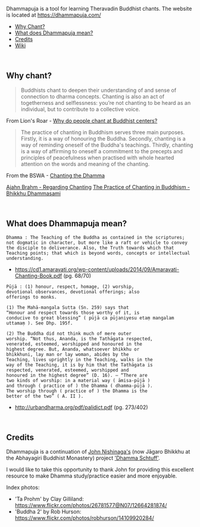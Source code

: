Dhammapuja is a tool for learning Theravadin Buddhist chants. The website is located at https://dhammapuja.com/


- [Why Chant?](#why-chant)
- [What does Dhammapuja mean?](#what-does-dhammapuja-mean)
- [Credits](#credits)
- [Wiki](https://github.com/job-talk/dhammapuja/wiki)


<br />


## Why chant?

> Buddhists chant to deepen their understanding of and sense of connection to dharma concepts. Chanting is also an act of togetherness and selflessness: you’re not chanting to be heard as an individual, but to contribute to a collective voice.

From Lion's Roar - [Why do people chant at Buddhist centers?](https://www.lionsroar.com/why-do-people-chant-at-buddhist-centers/)


> The practice of chanting in Buddhism serves three main purposes. Firstly, it is a way of honouring the Buddha. Secondly, chanting is a way of reminding oneself of the Buddha's teachings. Thirdly, chanting is a way of affirming to oneself a commitment to the precepts and principles of peacefulness when practised with whole hearted attention on the words and meaning of the chanting.

From the BSWA - [Chanting the Dhamma](https://bswa.org/practices/chanting-dhamma-ajahn-vayama/)


[Ajahn Brahm - Regarding Chanting](https://youtu.be/7a9TRG8soYQ)
[The Practice of Chanting in Buddhism - Bhikkhu Dhammasami](https://www.urbandharma.org/udharma2/chanting.html)


<br />


## What does Dhammapuja mean?
```
Dhamma : The Teaching of the Buddha as contained in the scriptures; not dogmatic in character, but more like a raft or vehicle to convey the disciple to deliverance. Also, the Truth towards which that Teaching points; that which is beyond words, concepts or intellectual understanding.
```
- https://cd1.amaravati.org/wp-content/uploads/2014/09/Amaravati-Chanting-Book.pdf (pg. 68/70)

```
Pūjā : (1) honour, respect, homage, (2) worship,
devotional observances, devotional offerings; also
offerings to monks.

(1) The Mahā-mangala Sutta (Sn. 259) says that
“Honour and respect towards those worthy of it, is
conducive to great blessing” ( pūjā ca pūjaniyesu etaṃ mangalam uttamaṃ ). See Dhp. 195f.

(2) The Buddha did not think much of mere outer
worship. “Not thus, Ananda, is the Tathāgata respected,
venerated, esteemed, worshipped and honoured in the
highest degree. But, Ananda, whatsoever bhikkhu or
bhikkhuni, lay man or lay woman, abides by the
Teaching, lives uprightly in the Teaching, walks in the
way of the Teaching, it is by him that the Tathāgata is
respected, venerated, esteemed, worshipped and
honoured in the highest degree” (D. 16). – “There are
two kinds of worship: in a material way ( āmisa-pūjā )
and through ( practice of ) the Dhamma ( dhamma-pūjā ).
The worship through ( practice of ) the Dhamma is the
better of the two” ( A. II ).
```
- http://urbandharma.org/pdf/palidict.pdf (pg. 273/402)


<br />


## Credits

Dhammapuja is a continuation of [John Nishinaga's](https://ejinjue.org/) (now Jāgaro Bhikkhu at the Abhayagiri Buddhist Monastery) project ['Dhamma Schtuff'](https://pali.ejinjue.org/).

I would like to take this opportunity to thank John for providing this excellent resource to make Dhamma study/practice easier and more enjoyable.

Index photos:
- 'Ta Prohm' by Clay Gilliland: https://www.flickr.com/photos/26781577@N07/12664281874/
- 'Buddha 2' by Rob Hurson: https://www.flickr.com/photos/robhurson/14109920284/
